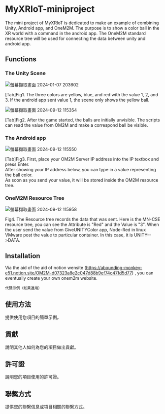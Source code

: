 # MyXRIoT-miniproject
The mini project of MyXRIoT is dedicated to make an example of combining Unity, Android app, and OneM2M. The purpose is to show a color ball in the XR world with a command in the android app. The OneM2M standard resource tree will be used for connecting the data between unity and android app. 

## Functions

### The Unity Scene
![螢幕擷取畫面 2024-01-07 203602](https://github.com/Sup-cucumb-er/Mini-Project-of-myXRIoT/assets/92028905/2c775589-0dd8-4b69-9651-cc489ae2be1e)

[Tab]Fig1. The three colors are yellow, blue, and red with the value 1, 2, and 3. If the android app sent value 1, the scene only shows the yellow ball.

![螢幕擷取畫面 2024-09-12 115354](https://github.com/user-attachments/assets/ab3f73bf-c5c4-4f81-8624-b75c9cc84292)

[Tab]Fig2. After the game started, the balls are initially unvisible. The scripts can read the value from OM2M and make a correspond ball be visible.

### The Android app
![螢幕擷取畫面 2024-09-12 115550](https://github.com/user-attachments/assets/e1473ee7-fd3f-4694-9352-d621c0826d30)

[Tab]Fig3. First, place your OM2M Server IP address into the IP textbox and press Enter.<br>
     After showing your IP address below, you can type in a value representing the ball color.<br>
     As soon as you send your value, it will be stored inside the OM2M resource tree.<br>

### OneM2M Resource Tree
![螢幕擷取畫面 2024-09-12 115958](https://github.com/user-attachments/assets/3fc4d0fd-dacb-40fb-a300-5555a14d6370)

Fig4. The Resource tree records the data that was sent. Here is the MN-CSE resource tree, you can see the Attribute is "Red" and the Value is "3". 
 When the user send the value from GiveUNITYColor app, Node-Red in linux VMware post the value to particular container. In this case, it is UNITY-->DATA.


## Installation

Via the aid of the aid of notion wensite (https://abounding-monkey-e51.notion.site/OM2M-d07323a8e2c047d88b9ef74c47fd5d77) , you can eventually create your own onem2m website.

```
代碼示例（如果適用）
```

## 使用方法

提供使用您項目的簡單示例。

## 貢獻

說明其他人如何為您的項目做出貢獻。

## 許可證

說明您的項目使用的許可證。

## 聯繫方式

提供您的聯繫信息或項目相關的聯繫方式。

